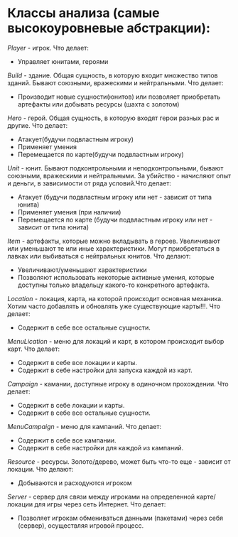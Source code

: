 # Классы анализа (самые высокоуровневые абстракции):

_Player_ - игрок. Что делает:
- Управляет юнитами, героями

_Build_ - здание. Общая сущность, в которую входит множество типов зданий. Бывают союзными, вражескими и нейтральными.
Что делает:
- Производит новые сущности(юнитов) или позволяет приобретать артефакты или добывать ресурсы (шахта с золотом)

_Hero_ - герой. Общая сущность, в которую входят герои разных рас и другие. Что делает:
- Атакует(будучи подвластным игроку)
- Применяет умения
- Перемещается по карте(будучи подвластным игроку)

_Unit_ - юнит. Бывают подконтрольными и неподконтрольными, бывают союзными, вражескими и нейтральными.
За убийство - начисляют опыт и деньги, в зависимости от ряда условий.Что делает:
- Атакует (будучи подвластным игроку или нет - зависит от типа юнита)
- Применяет умения (при наличии)
- Перемещается по карте (будучи подвластным игроку или нет - зависит от типа юнита)

_Item_ - артефакты, которые можно вкладывать в героев. Увеличивают или уменьшают те или иные характеристики.
Могут приобретаться в лавках или выбиваться с нейтральных юнитов. Что делают:
- Увеличивают/уменьшают характеристики
- Позволяют использовать некоторые активные умения, которые доступны только владельцу какого-то конкретного артефакта.

_Location_ - локация, карта, на которой происходит основная механика.
Хотим часто добавлять и обновлять уже существующие карты!!!. Что делает:
- Содержит в себе все остальные сущности.

_MenuLication_ - меню для локаций и карт, в котором происходит выбор карт. Что делает:
- Содержит в себе все локации и карты.
- Содержит в себе настройки для запуска каждой из карт. 

_Campaign_ - камании, доступные игроку в одиночном прохождении. Что делает:
- Содержит в себе локации и карты.
- Содержит в себе все остальные сущности.

_MenuCampaign_ - меню для кампаний. Что делает:
- Содержит в себе все кампании.
- Содержит в себе настройки для каждой из кампаний.

_Resource_ - ресурсы. Золото/дерево, может быть что-то еще - зависит от локации. Что делают:
- Добываются и расходуются игроком

_Server_ - сервер для связи между игроками на определенной карте/локации для игры через сеть Интернет.
Что делает:
- Позволяет игрокам обмениваться данными (пакетами) через себя (сервер), осуществляя игровой процесс.
